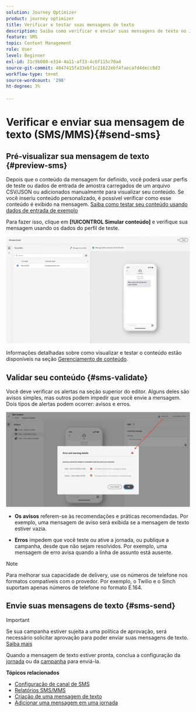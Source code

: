```yaml
---
solution: Journey Optimizer
product: journey optimizer
title: Verificar e testar suas mensagens de texto
description: Saiba como verificar e enviar suas mensagens de texto no Journey Optimizer
feature: SMS
topic: Content Management
role: User
level: Beginner
exl-id: 31c9b080-e334-4a11-af33-4c6f115c70a4
source-git-commit: 4847415fa33ebf1c21622ebf4faecafd4decc8d3
workflow-type: tm+mt
source-wordcount: '298'
ht-degree: 3%

---
```


# Verificar e enviar sua mensagem de texto (SMS/MMS){#send-sms}

## Pré-visualizar sua mensagem de texto {#preview-sms}

Depois que o conteúdo da mensagem for definido, você poderá usar perfis de teste ou dados de entrada de amostra carregados de um arquivo CSV/JSON ou adicionados manualmente para visualizar seu conteúdo. Se você inseriu conteúdo personalizado, é possível verificar como esse conteúdo é exibido na mensagem. [Saiba como testar seu conteúdo usando dados de entrada de exemplo](../test-approve/simulate-sample-input.md)

Para fazer isso, clique em **[!UICONTROL Simular conteúdo]** e verifique sua mensagem usando os dados do perfil de teste.

![](assets/sms_preview_2.png)

Informações detalhadas sobre como visualizar e testar o conteúdo estão disponíveis na seção [Gerenciamento de conteúdo](../content-management/preview-test.md).

## Validar seu conteúdo {#sms-validate}

Você deve verificar os alertas na seção superior do editor. Alguns deles são avisos simples, mas outros podem impedir que você envie a mensagem. Dois tipos de alertas podem ocorrer: avisos e erros.

![](assets/sms-alert-button.png)

* **Os avisos** referem-se às recomendações e práticas recomendadas. Por exemplo, uma mensagem de aviso será exibida se a mensagem de texto estiver vazia.

* **Erros** impedem que você teste ou ative a jornada, ou publique a campanha, desde que não sejam resolvidos. Por exemplo, uma mensagem de erro avisa quando a linha de assunto está ausente.


>[!NOTE]
>
> Para melhorar sua capacidade de delivery, use os números de telefone nos formatos compatíveis com o provedor. Por exemplo, o Twilio e o Sinch suportam apenas números de telefone no formato E.164.

## Envie suas mensagens de texto {#sms-send}

>[!IMPORTANT]
>
> Se sua campanha estiver sujeita a uma política de aprovação, será necessário solicitar aprovação para poder enviar suas mensagens de texto. [Saiba mais](../test-approve/gs-approval.md)

Quando a mensagem de texto estiver pronta, conclua a configuração da [jornada](../building-journeys/journey-gs.md) ou da [campanha](../campaigns/create-campaign.md) para enviá-la.

**Tópicos relacionados**

* [Configuração de canal de SMS](sms-configuration.md)
* [Relatórios SMS/MMS](../reports/journey-global-report-cja-sms.md)
* [Criação de uma mensagem de texto](create-sms.md)
* [Adicionar uma mensagem em uma jornada](../building-journeys/journeys-message.md)
